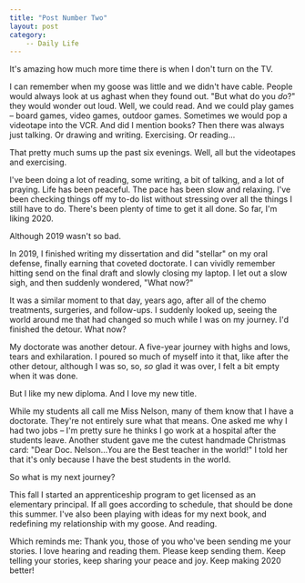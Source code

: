 ```yaml
---
title: "Post Number Two"
layout: post
category:
    -- Daily Life
---
```

It&#39;s amazing how much more time there is when I don&#39;t turn on the TV.

I can remember when my goose was little and we didn&#39;t have cable. People would always look at us aghast when they found out. &quot;But what do you _do_?&quot; they would wonder out loud. Well, we could read. And we could play games – board games, video games, outdoor games. Sometimes we would pop a videotape into the VCR. And did I mention books? Then there was always just talking. Or drawing and writing. Exercising. Or reading…

That pretty much sums up the past six evenings. Well, all but the videotapes and exercising.

I&#39;ve been doing a lot of reading, some writing, a bit of talking, and a lot of praying. Life has been peaceful. The pace has been slow and relaxing. I&#39;ve been checking things off my to-do list without stressing over all the things I still have to do. There&#39;s been plenty of time to get it all done. So far, I&#39;m liking 2020.

Although 2019 wasn&#39;t so bad.

In 2019, I finished writing my dissertation and did &quot;stellar&quot; on my oral defense, finally earning that coveted doctorate. I can vividly remember hitting send on the final draft and slowly closing my laptop. I let out a slow sigh, and then suddenly wondered, &quot;What now?&quot;

It was a similar moment to that day, years ago, after all of the chemo treatments, surgeries, and follow-ups. I suddenly looked up, seeing the world around me that had changed so much while I was on my journey. I&#39;d finished the detour. What now?

My doctorate was another detour. A five-year journey with highs and lows, tears and exhilaration. I poured so much of myself into it that, like after the other detour, although I was so, so, _so_ glad it was over, I felt a bit empty when it was done.

But I like my new diploma. And I love my new title.

While my students all call me Miss Nelson, many of them know that I have a doctorate. They&#39;re not entirely sure what that means. One asked me why I had two jobs – I&#39;m pretty sure he thinks I go work at a hospital after the students leave. Another student gave me the cutest handmade Christmas card: &quot;Dear Doc. Nelson…You are the Best teacher in the world!&quot; I told her that it&#39;s only because I have the best students in the world.

So what is my next journey?

This fall I started an apprenticeship program to get licensed as an elementary principal. If all goes according to schedule, that should be done this summer. I&#39;ve also been playing with ideas for my next book, and redefining my relationship with my goose. And reading.

Which reminds me: Thank you, those of you who&#39;ve been sending me your stories. I love hearing and reading them. Please keep sending them. Keep telling your stories, keep sharing your peace and joy. Keep making 2020 better!
